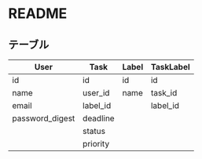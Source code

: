 # README

## テーブル
|User|Task|Label|TaskLabel|
|---|---|---|---|
|id|id|id|id|
|name|user_id|name|task_id|
|email|label_id||label_id|
|password_digest|deadline|||
||status|||
||priority|||

